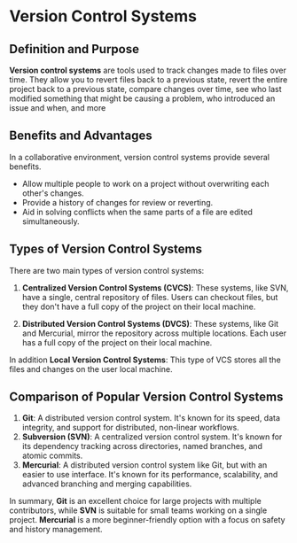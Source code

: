 # Version Control Systems

## Definition and Purpose

**Version control systems** are tools used to track changes made to files over time. They allow you to revert files back to a previous state, revert the entire project back to a previous state, compare changes over time, see who last modified something that might be causing a problem, who introduced an issue and when, and more

## Benefits and Advantages

In a collaborative environment, version control systems provide several benefits. 
- Allow multiple people to work on a project without overwriting each other's changes.
- Provide a history of changes for review or reverting.
- Aid in solving conflicts when the same parts of a file are edited simultaneously.

## Types of Version Control Systems

There are two main types of version control systems:

1. **Centralized Version Control Systems (CVCS)**: These systems, like SVN, have a single, central repository of files. Users can checkout files, but they don't have a full copy of the project on their local machine.

2. **Distributed Version Control Systems (DVCS)**: These systems, like Git and Mercurial, mirror the repository across multiple locations. Each user has a full copy of the project on their local machine.

In addition  **Local Version Control Systems**: This type of VCS stores all the files and changes on the user local machine.
## Comparison of Popular Version Control Systems

1. **Git**: A distributed version control system. It's known for its speed, data integrity, and support for distributed, non-linear workflows.	<!-- ![image](https://img.shields.io/badge/GitHub-100000?style=for-the-badge&logo=github&logoColor=white)  ![image](	https://img.shields.io/badge/GitLab-330F63?style=for-the-badge&logo=gitlab&logoColor=white) -->
2. **Subversion (SVN)**: A centralized version control system. It's known for its dependency tracking across directories, named branches, and atomic commits.
3. **Mercurial**: A distributed version control system like Git, but with an easier to use interface. It's known for its performance, scalability, and advanced branching and merging capabilities.


In summary, **Git** is an excellent choice for large projects with multiple contributors, while **SVN** is suitable for small teams working on a single project. **Mercurial** is a more beginner-friendly option with a focus on safety and history management. 
